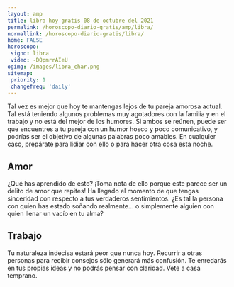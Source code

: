 ```yaml
---
layout: amp
title: libra hoy gratis 08 de octubre del 2021 
permalink: /horoscopo-diario-gratis/amp/libra/
normallink: /horoscopo-diario-gratis/libra/
home: FALSE
horoscopo:
 signo: libra
 video: -DQpmrrAIeU
ogimg: /images/libra_char.png
sitemap:
 priority: 1
 changefreq: 'daily'
---
```



Tal vez es mejor que hoy te mantengas lejos de tu pareja amorosa actual. Tal está teniendo algunos problemas muy agotadores con la familia y en el trabajo y no está del mejor de los humores. Si ambos se reúnen, puede ser que encuentres a tu pareja con un humor hosco y poco comunicativo, y podrías ser el objetivo de algunas palabras poco amables. En cualquier caso, prepárate para lidiar con ello o para hacer otra cosa esta noche.

## Amor

¿Qué has aprendido de esto? ¡Toma nota de ello porque este parece ser un delito de amor que repites! Ha llegado el momento de que tengas sinceridad con respecto a tus verdaderos sentimientos. ¿Es tal la persona con quien has estado soñando realmente... o simplemente alguien con quien llenar un vacío en tu alma?

## Trabajo

Tu naturaleza indecisa estará peor que nunca hoy. Recurrir a otras personas para recibir consejos sólo generará más confusión. Te enredarás en tus propias ideas y no podrás pensar con claridad. Vete a casa temprano.